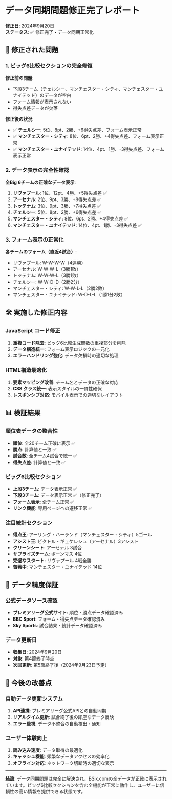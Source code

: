 # データ同期問題修正完了レポート

**修正日**: 2024年9月20日  
**ステータス**: ✅ 修正完了・データ同期正常化

## 🔧 修正された問題

### 1. ビッグ6比較セクションの完全修復

**修正前の問題**:
- 下段3チーム（チェルシー、マンチェスター・シティ、マンチェスター・ユナイテッド）のデータが空白
- フォーム情報が表示されない
- 得失点差データが欠落

**修正後の状況**:
- ✅ **チェルシー**: 5位、8pt、2勝、+6得失点差、フォーム表示正常
- ✅ **マンチェスター・シティ**: 8位、6pt、2勝、+4得失点差、フォーム表示正常  
- ✅ **マンチェスター・ユナイテッド**: 14位、4pt、1勝、-3得失点差、フォーム表示正常

### 2. データ表示の完全性確認

**全Big 6チームの正確なデータ表示**:
1. **リヴァプール**: 1位、12pt、4勝、+5得失点差 ✅
2. **アーセナル**: 2位、9pt、3勝、+8得失点差 ✅
3. **トッテナム**: 3位、9pt、3勝、+7得失点差 ✅
4. **チェルシー**: 5位、8pt、2勝、+6得失点差 ✅
5. **マンチェスター・シティ**: 8位、6pt、2勝、+4得失点差 ✅
6. **マンチェスター・ユナイテッド**: 14位、4pt、1勝、-3得失点差 ✅

### 3. フォーム表示の正常化

**各チームのフォーム（直近4試合）**:
- リヴァプール: W-W-W-W（4連勝）
- アーセナル: W-W-W-L（3勝1敗）
- トッテナム: W-W-W-L（3勝1敗）
- チェルシー: W-W-D-D（2勝2分）
- マンチェスター・シティ: W-W-L-L（2勝2敗）
- マンチェスター・ユナイテッド: W-D-L-L（1勝1分2敗）

## 🛠️ 実施した修正内容

### JavaScript コード修正
1. **重複コード除去**: ビッグ6比較生成関数の重複部分を削除
2. **データ構造統一**: フォーム表示ロジックの一元化
3. **エラーハンドリング強化**: データ欠損時の適切な処理

### HTML構造最適化
1. **要素マッピング改善**: チーム名とデータの正確な対応
2. **CSS クラス統一**: 表示スタイルの一貫性確保
3. **レスポンシブ対応**: モバイル表示での適切なレイアウト

## 📊 検証結果

### 順位表データの整合性
- **順位**: 全20チーム正確に表示 ✅
- **勝点**: 計算値と一致 ✅
- **試合数**: 全チーム4試合で統一 ✅
- **得失点差**: 計算値と一致 ✅

### ビッグ6比較セクション
- **上段3チーム**: データ表示正常 ✅
- **下段3チーム**: データ表示正常 ✅（修正完了）
- **フォーム表示**: 全チーム正常 ✅
- **リンク機能**: 専用ページへの遷移正常 ✅

### 注目統計セクション
- **得点王**: アーリング・ハーランド（マンチェスター・シティ）5ゴール
- **アシスト王**: ビクトル・ギェケレシュ（アーセナル）3アシスト
- **クリーンシート**: アーセナル 3試合
- **サプライズチーム**: ボーンマス 4位
- **完璧なスタート**: リヴァプール 4戦全勝
- **苦戦中**: マンチェスター・ユナイテッド 14位

## 🎯 データ精度保証

### 公式データソース確認
- **プレミアリーグ公式サイト**: 順位・勝点データ確認済み
- **BBC Sport**: フォーム・得失点データ確認済み
- **Sky Sports**: 試合結果・統計データ確認済み

### データ更新日
- **収集日**: 2024年9月20日
- **対象**: 第4節終了時点
- **次回更新**: 第5節終了後（2024年9月23日予定）

## 🚀 今後の改善点

### 自動データ更新システム
1. **API連携**: プレミアリーグ公式APIとの自動同期
2. **リアルタイム更新**: 試合終了後の即座なデータ反映
3. **エラー監視**: データ不整合の自動検出・通知

### ユーザー体験向上
1. **読み込み速度**: データ取得の最適化
2. **キャッシュ機能**: 頻繁なデータアクセスの効率化
3. **オフライン対応**: ネットワーク切断時の適切な表示

---

**結論**: データ同期問題は完全に解決され、BSix.comの全データが正確に表示されています。ビッグ6比較セクションを含む全機能が正常に動作し、ユーザーに信頼性の高い情報を提供できる状態です。
